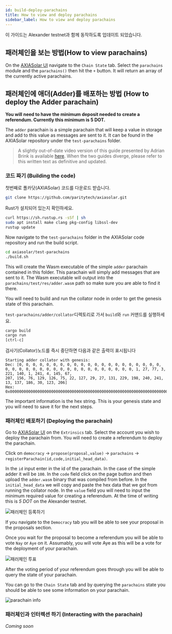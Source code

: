 ```yaml
---
id: build-deploy-parachains
title: How to view and deploy parachains
sidebar_label: How to view and deploy parachains
---
```


이 가이드는 Alexander testnet과 함께 동작하도록 업데이트 되었습니다.

## 패러체인을 보는 방법(How to view parachains)

On the [AXIASolar UI](https://axiasolar.js.org/apps/#/explorer) navigate to the `Chain State` tab. Select the `parachains` module and the `parachains()` then hit the `+` button. It will return an array of the currently active parachains.

## 패러체인에 애더(Adder)를 배포하는 방법 (How to deploy the Adder parachain)

**You will need to have the minimum deposit needed to create a referendum. Currently this minimum is 5 DOT.**

The `adder` parachain is a simple parachain that will keep a value in storage and add to this value as messages are sent to it. It can be found in the AXIASolar repository under the `test-parachains` folder.

> A slightly out-of-date video version of this guide presented by Adrian Brink is available [here](https://www.youtube.com/watch?v=pDqkzvA4C0E). When the two guides diverge, please refer to this written text as definitive and updated.

### 코드 짜기 (Building the code)

첫번째로 폴카닷(AXIASolar) 코드를 다운로드 받습니다.

```bash
git clone https://github.com/paritytech/axiasolar.git
```

Rust가 설치되어 있는지 확인하세요.

```bash
curl https://sh.rustup.rs -sSf | sh
sudo apt install make clang pkg-config libssl-dev
rustup update
```

Now navigate to the `test-parachains` folder in the AXIASolar code repository and run the build script.

```bash
cd axiasolar/test-parachains
./build.sh
```

This will create the Wasm executable of the simple `adder` parachain contained in this folder. This parachain will simply add messages that are sent to it. The Wasm executable will output into the `parachains/test/res/adder.wasm` path so make sure you are able to find it there.

You will need to build and run the collator node in order to get the genesis state of this parachain.

`test-parachains/adder/collator`디렉토리로 가서 `build`와 `run` 커맨드를 실행하세요.

```bash
cargo build
cargo run
[ctrl-c]
```

검사기(Collator)노드를 즉시 중단하면 다음과 같은 출력이 표시됩니다

```
Starting adder collator with genesis:
Dec: [0, 0, 0, 0, 0, 0, 0, 0, 0, 0, 0, 0, 0, 0, 0, 0, 0, 0, 0, 0, 0, 0, 0, 0, 0, 0, 0, 0, 0, 0, 0, 0, 0, 0, 0, 0, 0, 0, 0, 0, 1, 27, 77, 3, 221, 140, 1, 241, 4, 145, 67,
207, 156, 76, 129, 126, 75, 22, 127, 29, 27, 131, 229, 198, 240, 241, 13, 137, 186, 30, 123, 206]
Hex: 0x00000000000000000000000000000000000000000000000000000000000000000000000000000000011b4d03dd8c01f1049143cf9c4c817e4b167f1d1b83e5c6f0f10d89ba1e7bce
```

The important information is the hex string. This is your genesis state and you will need to save it for the next steps.

### 패러체인 배포하기 (Deploying the parachain)

Go to [AXIASolar UI](https://axiasolar.js.org/apps/#/extrinsics) on the `Extrinsics` tab. Select the account you wish to deploy the parachain from. You will need to create a referendum to deploy the parachain.

Click on `democracy` -> `propose(proposal,value)` -> `parachains` -> `registerParachain(id,code,initial_head_data)`.

In the `id` input enter in the id of the parachain. In the case of the simple adder it will be `100`. In the `code` field click on the page button and then upload the `adder.wasm` binary that was compiled from before. In the `initial_head_data` we will copy and paste the hex data that we got from running the collator node. In the `value` field you will need to input the minimum required value for creating a referendum. At the time of writing this is _5 DOT_ on the Alexander testnet.

![패러체인 등록하기](assets/parachain/register.png)

If you navigate to the `Democracy` tab you will be able to see your proposal in the proposals section.

Once you wait for the proposal to become a referendum you will be able to vote `Nay` or `Aye` on it. Assumably, you will vote Aye as this will be a vote for the deployment of your parachain.

![패러체인 투표](assets/parachain/referendum.png)

After the voting period of your referendum goes through you will be able to query the state of your parachain.

You can go to the `Chain State` tab and by querying the `parachains` state you should be able to see some information on your parachain.

![parachain info](assets/parachain/info.png)

### 패러체인과 인터렉션 하기 (Interacting with the parachain)

_Coming soon_
